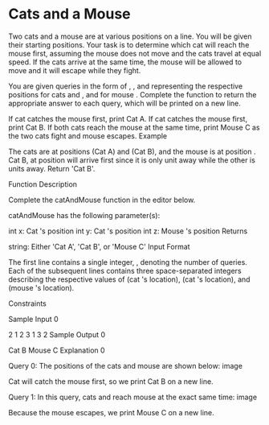 # Cats and a Mouse
Two cats and a mouse are at various positions on a line. You will be given their starting positions. Your task is to determine which cat will reach the mouse first, assuming the mouse does not move and the cats travel at equal speed. If the cats arrive at the same time, the mouse will be allowed to move and it will escape while they fight.

You are given  queries in the form of , , and  representing the respective positions for cats  and , and for mouse . Complete the function  to return the appropriate answer to each query, which will be printed on a new line.

If cat  catches the mouse first, print Cat A.
If cat  catches the mouse first, print Cat B.
If both cats reach the mouse at the same time, print Mouse C as the two cats fight and mouse escapes.
Example




The cats are at positions  (Cat A) and  (Cat B), and the mouse is at position . Cat B, at position  will arrive first since it is only  unit away while the other is  units away. Return 'Cat B'.

Function Description

Complete the catAndMouse function in the editor below.

catAndMouse has the following parameter(s):

int x: Cat 's position
int y: Cat 's position
int z: Mouse 's position
Returns

string: Either 'Cat A', 'Cat B', or 'Mouse C'
Input Format

The first line contains a single integer, , denoting the number of queries.
Each of the  subsequent lines contains three space-separated integers describing the respective values of  (cat 's location),  (cat 's location), and  (mouse 's location).

Constraints

Sample Input 0

2
1 2 3
1 3 2
Sample Output 0

Cat B
Mouse C
Explanation 0

Query 0: The positions of the cats and mouse are shown below: image

Cat  will catch the mouse first, so we print Cat B on a new line.

Query 1: In this query, cats  and  reach mouse  at the exact same time: image

Because the mouse escapes, we print Mouse C on a new line.